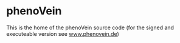 # phenoVein
This is the home of the phenoVein source code (for the signed and executeable version see www.phenovein.de)

